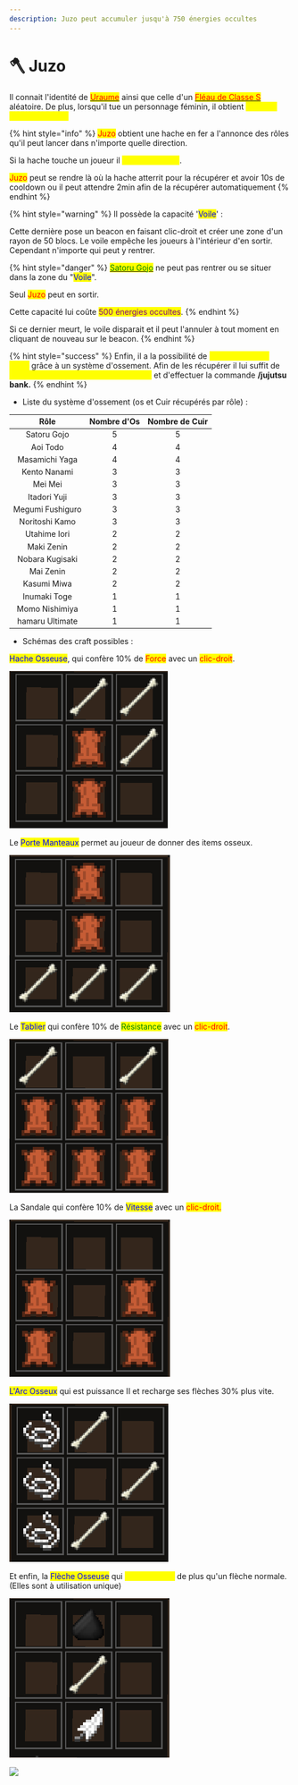 ```yaml
---
description: Juzo peut accumuler jusqu'à 750 énergies occultes
---
```


# 🪓 Juzo

Il connait l'identité de [<mark style="color:red;">Uraume</mark>](uraume.md) ainsi que celle d'un [<mark style="color:red;">Fléau de Classe S</mark>](fleau-de-classe-s.md) aléatoire. De plus, lorsqu'il tue un personnage féminin, il obtient <mark style="color:yellow;">un cœur supplémentaire.</mark>

{% hint style="info" %}
<mark style="color:red;">Juzo</mark> obtient une hache en fer a l'annonce des rôles qu'il peut lancer dans n'importe quelle direction.&#x20;

Si la hache touche un joueur il <mark style="color:yellow;">perdra 2 cœurs</mark>.

<mark style="color:red;">Juzo</mark> peut se rendre là où la hache atterrit pour la récupérer et avoir 10s de cooldown ou il peut attendre 2min afin de la récupérer automatiquement
{% endhint %}

{% hint style="warning" %}
Il possède la capacité '<mark style="color:blue;">Voile</mark>' :&#x20;

Cette dernière pose un beacon en faisant clic-droit et créer une zone d'un rayon de 50 blocs. Le voile empêche les joueurs à l'intérieur d'en sortir. Cependant n'importe qui peut y rentrer.

{% hint style="danger" %}
[<mark style="color:green;">Satoru Gojo</mark>](broken-reference) ne peut pas rentrer ou se situer dans la zone du "<mark style="color:blue;">Voile</mark>".

Seul <mark style="color:red;">Juzo</mark> peut en sortir.

Cette capacité lui coûte <mark style="color:purple;">500 énergies occultes</mark>.
{% endhint %}

Si ce dernier meurt, le voile disparait et il peut l'annuler à tout moment en cliquant de nouveau sur le beacon.
{% endhint %}

{% hint style="success" %}
Enfin, il a la possibilité de <mark style="color:yellow;">crafter plusieurs items</mark> grâce à un système d'ossement. Afin de les récupérer il lui suffit de <mark style="color:yellow;">participer à l'élimination d'un exorciste</mark> et d'effectuer la commande **/jujutsu bank.**&#x20;
{% endhint %}

* Liste du système d'ossement (os et Cuir récupérés par rôle) :&#x20;

|       Rôle       | Nombre d'Os | Nombre de Cuir |
| :--------------: | :---------: | :------------: |
|    Satoru Gojo   |      5      |        5       |
|     Aoi Todo     |      4      |        4       |
|  Masamichi Yaga  |      4      |        4       |
|   Kento Nanami   |      3      |        3       |
|      Mei Mei     |      3      |        3       |
|   Itadori Yuji   |      3      |        3       |
| Megumi Fushiguro |      3      |        3       |
|  Noritoshi Kamo  |      3      |        3       |
|   Utahime Iori   |      2      |        2       |
|    Maki Zenin    |      2      |        2       |
|  Nobara Kugisaki |      2      |        2       |
|     Mai Zenin    |      2      |        2       |
|    Kasumi Miwa   |      2      |        2       |
|   Inumaki Toge   |      1      |        1       |
|  Momo Nishimiya  |      1      |        1       |
|  hamaru Ultimate |      1      |        1       |

* Schémas des craft possibles :&#x20;

<mark style="color:blue;">Hache Osseuse</mark>, qui confère 10% de <mark style="color:red;">Force</mark> avec un <mark style="color:red;">clic-droit</mark>.

![](../../../.gitbook/assets/hache.png)

Le <mark style="color:blue;">Porte Manteaux</mark> permet au joueur de donner des items osseux.&#x20;

![](../../../.gitbook/assets/porte.png)

Le <mark style="color:blue;">Tablier</mark> qui confère 10% de <mark style="color:green;">Résistance</mark> avec un <mark style="color:red;">clic-droit</mark>.

![](../../../.gitbook/assets/tablier.png)

La Sandale qui confère 10% de <mark style="color:blue;">Vitesse</mark> avec un <mark style="color:red;">clic-droit.</mark>

![](../../../.gitbook/assets/sandale.png)

<mark style="color:blue;">L'Arc Osseux</mark> qui est puissance II et recharge ses flèches 30% plus vite.

![](../../../.gitbook/assets/arc.png)

Et enfin, la <mark style="color:blue;">Flèche Osseuse</mark> qui <mark style="color:yellow;">inflige 1 cœur</mark> de plus qu'un flèche normale. (Elles sont à utilisation unique)&#x20;

![](../../../.gitbook/assets/fleche.png)

![](../../../.gitbook/assets/Juzo\_Kumiya\_\(Anime\).png)
